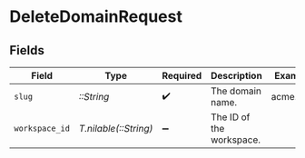 # DeleteDomainRequest


## Fields

| Field                    | Type                     | Required                 | Description              | Example                  |
| ------------------------ | ------------------------ | ------------------------ | ------------------------ | ------------------------ |
| `slug`                   | *::String*               | :heavy_check_mark:       | The domain name.         | acme.com                 |
| `workspace_id`           | *T.nilable(::String)*    | :heavy_minus_sign:       | The ID of the workspace. |                          |